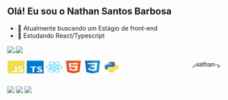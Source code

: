 ## Olá! Eu sou o Nathan Santos Barbosa

- 🔭 Atualmente buscando um Estágio de front-end
- 🌱 Estudando React/Typescript

<a href="https://github.com/Nathan-Barbosa/github-readme-stats">
  <img height="180em" align="center" src="https://github-readme-stats.vercel.app/api?username=Nathan-Barbosa&show_icons=true&include_all_commits=true&count_private=true&theme=transparen" />
</a>
<a href="https://github.com/Nathan-Barbosa/convoychat">
  <img height="180em" align="center" src="https://github-readme-stats.vercel.app/api/top-langs/?username=Nathan-Barbosa&layout=compact&langs_count=8)](https://github.com/Nathan-Barbosa/github-readme-stats" />
</a>

<div style="display: inline_block"><br>
  <img align="center" alt="Nathan-Js" height="30" width="40" src="https://raw.githubusercontent.com/devicons/devicon/master/icons/javascript/javascript-plain.svg">
  <img align="center" alt="Nathan-Ts" height="30" width="40" src="https://raw.githubusercontent.com/devicons/devicon/master/icons/typescript/typescript-plain.svg">
  <img align="center" alt="Nathan-React" height="30" width="40" src="https://raw.githubusercontent.com/devicons/devicon/master/icons/react/react-original.svg">
  <img align="center" alt="Nathan-HTML" height="30" width="40" src="https://raw.githubusercontent.com/devicons/devicon/master/icons/html5/html5-original.svg">
  <img align="center" alt="Nathan-CSS" height="30" width="40" src="https://raw.githubusercontent.com/devicons/devicon/master/icons/css3/css3-original.svg">
  <img align="center" alt="Nathan-Python" height="30" width="40" src="https://raw.githubusercontent.com/devicons/devicon/master/icons/python/python-original.svg">
  <img align="right" alt="Nathan-pic" height="150" style="border-radius:100px;" src="https://avatars.githubusercontent.com/u/81170770?s…00&u=9d1f2cc52ba9e114d46a331b6e13e887d1308014&v=4">
</div>

##

<div>
  <a href="https://instagram.com/kaze_neithan" target="_blank"><img src="https://img.shields.io/badge/-Instagram-%23E4405F?style=for-the-badge&logo=instagram&logoColor=white" target="_blank"></a>
  <a href = "mailto:nathan.s.barbosa0@gmail.com"><img src="https://img.shields.io/badge/-Gmail-%23333?style=for-the-badge&logo=gmail&logoColor=white" target="_blank"></a>
  <a href="https://www.linkedin.com/in/barbosa-nathan-4p" target="_blank"><img src="https://img.shields.io/badge/-LinkedIn-%230077B5?style=for-the-badge&logo=linkedin&logoColor=white" target="_blank"></a> 
  
</div>
